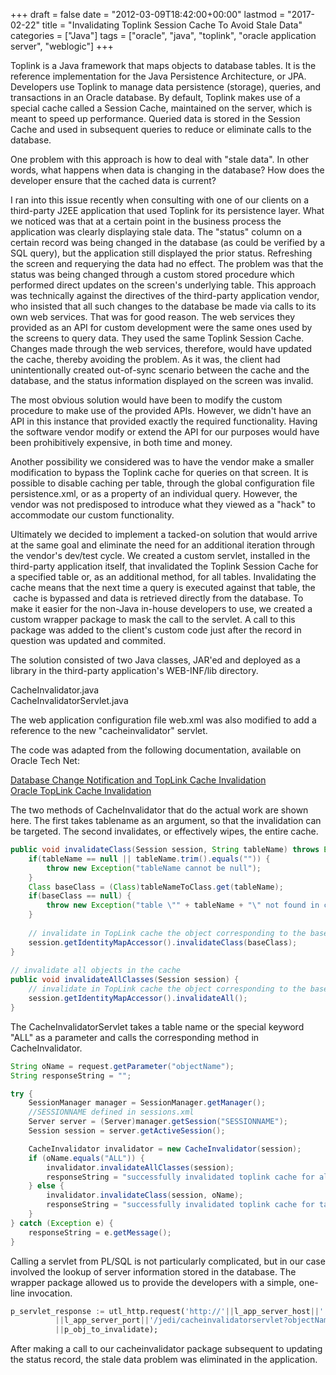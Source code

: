 +++
draft       = false
date        = "2012-03-09T18:42:00+00:00"
lastmod     = "2017-02-22"
title       = "Invalidating Toplink Session Cache To Avoid Stale Data"
categories  = ["Java"]
tags        = ["oracle", "java", "toplink", "oracle application server", "weblogic"]
+++

Toplink is a Java framework that maps objects to database tables. It is the reference implementation for the Java Persistence Architecture, or JPA. Developers use Toplink to manage data persistence (storage), queries, and transactions in an Oracle database. By default, Toplink makes use of a special cache called a Session Cache, maintained on the server, which is meant to speed up performance. Queried data is stored in the Session Cache and used in subsequent queries to reduce or eliminate calls to the database.

One problem with this approach is how to deal with "stale data". In other words, what happens when data is changing in the database? How does the developer ensure that the cached data is current?

I ran into this issue recently when consulting with one of our clients on a third-party J2EE application that used Toplink for its persistence layer. What we noticed was that at a certain point in the business process the application was clearly displaying stale data. The "status" column on a certain record was being changed in the database (as could be verified by a SQL query), but the application still displayed the prior status. Refreshing the screen and requerying the data had no effect. The problem was that the status was being changed through a custom stored procedure which performed direct updates on the screen's underlying table. This approach was technically against the directives of the third-party application vendor, who insisted that all such changes to the database be made via calls to its own web services. That was for good reason. The web services they provided as an API for custom development were the same ones used by the screens to query data. They used the same Toplink Session Cache. Changes made through the web services, therefore, would have updated the cache, thereby avoiding the problem. As it was, the client had unintentionally created out-of-sync scenario between the cache and the database, and the status information displayed on the screen was invalid.

The most obvious solution would have been to modify the custom procedure to make use of the provided APIs. However, we didn't have an API in this instance that provided exactly the required functionality. Having the software vendor modify or extend the API for our purposes would have been prohibitively expensive, in both time and money.

Another possibility we considered was to have the vendor make a smaller modification to bypass the Toplink cache for queries on that screen. It is possible to disable caching per table, through the global configuration file persistence.xml, or as a property of an individual query. However, the vendor was not predisposed to introduce what they viewed as a "hack" to accommodate our custom functionality.

Ultimately we decided to implement a tacked-on solution that would arrive at the same goal and eliminate the need for an additional iteration through the vendor's dev/test cycle. We created a custom servlet, installed in the third-party application itself, that invalidated the Toplink Session Cache for a specified table or, as an additional method, for all tables. Invalidating the cache means that the next time a query is executed against that table, the  cache is bypassed and data is retrieved directly from the database. To make it easier for the non-Java in-house developers to use, we created a custom wrapper package to mask the call to the servlet. A call to this package was added to the client's custom code just after the record in question was updated and commited.

The solution consisted of two Java classes, JAR'ed and deployed as a library in the third-party application's WEB-INF/lib directory.

CacheInvalidator.java  
CacheInvalidatorServlet.java

The web application configuration file web.xml was also modified to add a reference to the new "cacheinvalidator" servlet.

The code was adapted from the following documentation, available on Oracle Tech Net:

[Database Change Notification and TopLink Cache Invalidation](http://www.oracle.com/technetwork/middleware/ias/index-097190.html)  
[Oracle TopLink Cache Invalidation](http://www.oracle.com/technetwork/middleware/ias/index-100679.html)

The two methods of CacheInvalidator that do the actual work are shown here. The first takes tablename as an argument, so that the invalidation can be targeted. The second invalidates, or effectively wipes, the entire cache.

```java
public void invalidateClass(Session session, String tableName) throws Exception { 
    if(tableName == null || tableName.trim().equals("")) { 
        throw new Exception("tableName cannot be null"); 
    } 
    Class baseClass = (Class)tableNameToClass.get(tableName); 
    if(baseClass == null) { 
        throw new Exception("table \"" + tableName + "\" not found in cache"); 
    } 
 
    // invalidate in TopLink cache the object corresponding to the baseClass 
    session.getIdentityMapAccessor().invalidateClass(baseClass); 
} 
 
// invalidate all objects in the cache 
public void invalidateAllClasses(Session session) { 
    // invalidate in TopLink cache the object corresponding to the baseClass 
    session.getIdentityMapAccessor().invalidateAll(); 
} 
```

The CacheInvalidatorServlet takes a table name or the special keyword "ALL" as a parameter and calls the corresponding method in CacheInvalidator.

```java
String oName = request.getParameter("objectName"); 
String responseString = ""; 

try { 
    SessionManager manager = SessionManager.getManager(); 
    //SESSIONNAME defined in sessions.xml 
    Server server = (Server)manager.getSession("SESSIONNAME"); 
    Session session = server.getActiveSession(); 

    CacheInvalidator invalidator = new CacheInvalidator(session); 
    if (oName.equals("ALL")) { 
        invalidator.invalidateAllClasses(session); 
        responseString = "successfully invalidated toplink cache for all tables."; 
    } else { 
        invalidator.invalidateClass(session, oName); 
        responseString = "successfully invalidated toplink cache for table: "+oName; 
    } 
} catch (Exception e) { 
    responseString = e.getMessage(); 
} 
```

Calling a servlet from PL/SQL is not particularly complicated, but in our case involved the lookup of server information stored in the database. The wrapper package allowed us to provide the developers with a simple, one-line invocation.

```sql
p_servlet_response := utl_http.request('http://'||l_app_server_host||':'
          ||l_app_server_port||'/jedi/cacheinvalidatorservlet?objectName='
          ||p_obj_to_invalidate);
```

After making a call to our cacheinvalidator package subsequent to updating the status record, the stale data problem was eliminated in the application.


